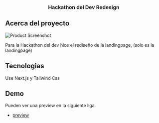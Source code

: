 <br/>
<div align="center">

<h3 align="center">Hackathon del Dev Redesign</h3>

</div>

 ## Acerca del proyecto

![Product Screenshot](https://hackatondeldev-r.vercel.app/images/screen.png)

Para la Hackathon del dev hice el rediseño de la landingpage, (solo es la landingpage)
 ## Tecnologias

Use Next.js y Tailwind Css
 ## Demo

Pueden ver una preview en la siguiente liga.


- [preview](https://lahackathondeldev.vercel.app/)
